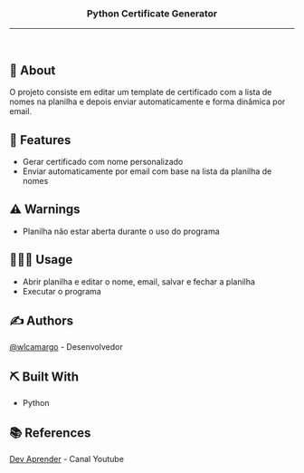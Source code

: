 <h3 align="center">Python Certificate Generator</h3>

<div align="center">
</div>

---

<p align="center"> 
    <br> 
</p>


## 🧐 About <a name="about"></a>

O projeto consiste em editar um template de certificado com a lista de nomes na planilha e depois enviar automaticamente e forma dinâmica por email.

## 🚀 Features <a name="features"></a>
- Gerar certificado com nome personalizado
- Enviar automaticamente por email com base na lista da planilha de nomes

## ⚠️ Warnings <a name="warnings"></a>

- Planilha não estar aberta durante o uso do programa

## 👨🏽‍🏫 Usage <a name="usage"></a>
- Abrir planilha e editar o nome, email, salvar e fechar a planilha
- Executar o programa


## ✍️ Authors <a name="authors"></a>

[@wlcamargo](https://www.linkedin.com/in/wallace-camargo-35b615171/) - Desenvolvedor

## ⛏️ Built With <a name="built-with"></a>

- Python

## 📚 References <a name="references"></a>

[Dev Aprender](https://www.youtube.com/watch?v=rkipvmu7YqY&t=0s) - Canal Youtube

